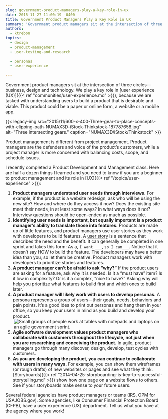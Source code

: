 ```yaml
---
slug: government-product-managers-play-a-key-role-in-ux
date: 2015-11-27 11:00:19 -0400
title: Government Product Managers Play a Key Role in UX
summary: 'Government product managers sit at the intersection of three circles&mdash;business, design and technology. We play a key role in user experience (UX), because we are tasked with understanding users to build a product that is desirable and viable. This product could be a paper or online form, a website or a mobile app. Product management'
authors:
  - ktrebon
topics:
  - design
  - product-management
  - user-testing-and-research
  
  - personas
  - user-experience
  
---
```


Government product managers sit at the intersection of three circles—business, design and technology. We play a key role in [user experience (UX)]({{< ref "communities/user-experience.md" >}}), because we are tasked with understanding users to build a product that is desirable and viable. This product could be a paper or online form, a website or a mobile app. 

{{< legacy-img src="2015/11/600-x-400-Three-gear-to-place-concepts-with-clipping-path-NUMAX3D-iStock-Thinkstock-187787658.jpg" alt="Three intersecting gears." caption="NUMAX3D/iStock/Thinkstock" >}}

Product management is different from project management. Product managers are the defenders and voice of the product&#8217;s customers, while a project manager is more concerned with balancing costs, scope, and schedule issues.

I recently completed a Product Development and Management class. Here are half a dozen things I learned and you need to know if you are a beginner to product management and its role in [UX]({{< ref "/topics/user-experience" >}}):

  1. **Product managers understand user needs through interviews.** For example, if the product is a website redesign, ask who will be using the new site? How and where do they access it now? Does the existing site meet their needs, in at least some ways? In what ways does it not? Interview questions should be open-ended as much as possible.
  2. **Identifying user needs is important, but equally important is a product manager&#8217;s ability to translate those into features.** Products are made up of little features, and product managers use user stories as they work with developers to build features. A [user story](https://help.rallydev.com/writing-great-user-story) is a sentence that describes the need and the benefit. It can generally be completed in one sprint and takes this form: As a, `I want ___`, `so I can___`. Notice that it doesn&#8217;t say HOW to build the feature. The developers may have a better idea than you, so let them be creative. Product managers work with developers to prioritize stories and features.
  3. **A product manager can&#8217;t be afraid to ask &#8220;why?&#8221;** If the product users are asking for a feature, ask why it is needed. Is it a &#8220;must have&#8221; item? Is it low in complexity? Or is it a complex, &#8220;nice to have?&#8221; Asking why will help you prioritize what features to build first and which ones to build later.
  4. **A product manager will likely work with users to develop personas.** A persona represents a group of users—their goals, needs, behaviors and pain points. It&#8217;s a good idea to print out personas and hang them in your office, so you keep your users in mind as you build and develop your product.
  5. <img src="https://s3.amazonaws.com/digitalgov/_legacy-img/2015/11/250-x-333-Agile-Governance-Sprint.jpg" align="right" alt="Small groups of people work at tables with notepads and laptops on an agile government sprint.">**Agile software development values product managers who collaborate with customers throughout the lifecycle, not just when you are researching and conceiving the product.** In agile, product managers go through many discover, design, develop, test cycles with customers.
  6. **As you are developing the product, you can continue to collaborate with users in many ways.** For example, you can show them wireframes (or rough drafts) of new websites or pages and see what they think. [Storyboards]({{< ref "2014-04-25-storyboarding-is-key-to-successful-storytelling.md" >}}) show how one page on a website flows to others. See if your storyboards make sense to your future users.

Several federal agencies have product managers or teams (IRS, OPM for USAJOBS.gov). Some agencies, like Consumer Financial Protection Board (CFPB), have a user experience (UX) department. Tell us what you have at the agency where you work!
